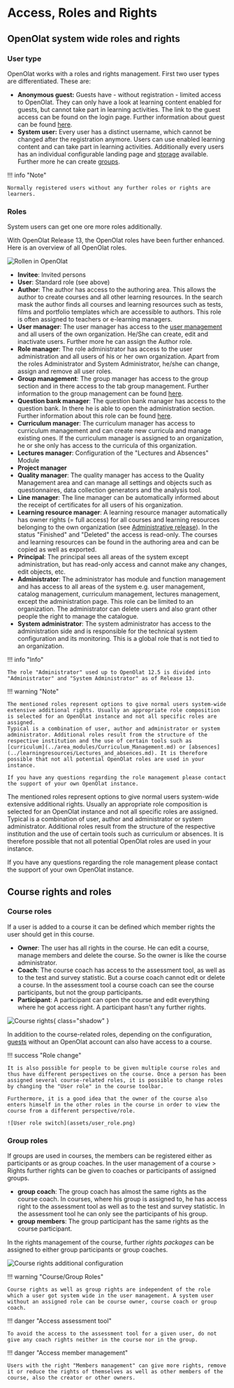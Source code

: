 # Access, Roles and Rights

## OpenOlat system wide roles and rights

### User type

OpenOlat works with a roles and rights management. First two user types are differentiated. These are:

* **Anonymous guest:** Guests have - without registration - limited access to OpenOlat. They can only have a look at learning content enabled for guests, but cannot take part in learning activities. The link to the guest access can be found on the login page. Further information about guest can be found [here](guest_access.md).
* **System user:**  Every user has a distinct username, which cannot be changed after the registration anymore. Users can use enabled learning content and can take part in learning activities. Additionally every users has an individual configurable landing page and [storage](../personal_menu/Personal_folders.md) available. Further more he can create [groups](../groups/index.md).

!!! info "Note"

    Normally registered users without any further roles or rights are learners.

### Roles

System users can get one ore more roles additionally.

With OpenOlat Release 13, the OpenOlat roles have been further enhanced. Here is an overview of all OpenOlat roles.

![Rollen in OpenOlat](assets/roles_18_en.png)

* **Invitee**: Invited persons
* **User**: Standard role (see above)
* **Author**: The author has access to the authoring area. This allows the author to create courses and all other learning resources. In the search mask the author finds all courses and learning resources such as tests, films and portfolio templates which are accessible to authors. This role is often assigned to teachers or e-learning managers.
* **User manager**: The user manager has access to the [user management](../../manual_admin/usermanagement/index.md) and all users of the own organization. He/She can create, edit and inactivate users. Further more he can assign the Author role.
* **Role manager**: The role administrator has access to the user administration and all users of his or her own organization. Apart from the roles Administrator and System Administrator, he/she can change, assign and remove all user roles.
* **Group management**: The group manager has access to the group section and in there access to the tab group management. Further information to the group management can be found [here](../groups/Group_Administration.md).
* **Question bank manager**: The question bank manager has access to the question bank. In there he is able to open the administration section. Further information about this role can be found [here](../area_modules/Question_Bank.md).
* **Curriculum manager**: The curriculum manager has access to curriculum management and can create new curricula and manage existing ones. If the curriculum manager is assigned to an organization, he or she only has access to the curricula of this organization.
* **Lectures manager**: Configuration of the "Lectures and Absences" Module
* **Project manager**
* **Quality manager**: The quality manager has access to the Quality Management area and can manage all settings and objects such as questionnaires, data collection generators and the analysis tool.
* **Line manager**: The line manager can be automatically informed about the receipt of certificates for all users of his organization.
* **Learning resource manager**: A learning resource manager automatically has owner rights (= full access) for all courses and learning resources belonging to the own organization (see [Administrative release](../learningresources/Access_configuration.md#administrative-release)). In the status "Finished" and "Deleted" the access is read-only. The courses and learning resources can be found in the authoring area and can be copied as well as exported.
* **Principal**: The principal sees all areas of the system except administration, but has read-only access and cannot make any changes, edit objects, etc.
* **Administrator**: The administrator has module and function management and has access to all areas of the system e.g. user management, catalog management, curriculum management, lectures management, except the administration page. This role can be limited to an organization. The administrator can delete users and also grant other people the right to manage the catalogue.
* **System administrator**: The system administrator has access to the administration side and is responsible for the technical system configuration and its monitoring. This is a global role that is not tied to an organization.

!!! info "Info"

    The role "Administrator" used up to OpenOlat 12.5 is divided into "Administrator" and "System Administrator" as of Release 13.

!!! warning "Note"

    The mentioned roles represent options to give normal users system-wide extensive additional rights. Usually an appropriate role composition is selected for an OpenOlat instance and not all specific roles are assigned.
    Typical is a combination of user, author and administrator or system administrator. Additional roles result from the structure of the respective institution and the use of certain tools such as [curriculum](../area_modules/Curriculum_Management.md) or [absences](../learningresources/Lectures_and_absences.md). It is therefore possible that not all potential OpenOlat roles are used in your instance.
    
    If you have any questions regarding the role management please contact the support of your own OpenOlat instance.

The mentioned roles represent options to give normal users system-wide
extensive additional rights. Usually an appropriate role composition is
selected for an OpenOlat instance and not all specific roles are assigned.
Typical is a combination of user, author and administrator or system
administrator. Additional roles result from the structure of the respective
institution and the use of certain tools such as curriculum or absences. It is
therefore possible that not all potential OpenOlat roles are used in your
instance.

If you have any questions regarding the role management please contact the
support of your own OpenOlat instance.

## Course rights and roles  

### Course roles

If a user is added to a course it can be defined which member rights the user
should get in this course.  

* **Owner**: The user has all rights in the course. He can edit a course, manage members and delete the course. So the owner is like the course administrator.
* **Coach**: The course coach has access to the assessment tool, as well as to the test and survey statistic. But a course coach cannot edit or delete a course. In the assessment tool a course coach can see the course participants, but not the group participants.
* **Participant**: A participant can open the course and edit everything where he got access right. A participant hasn't any further rights.

![Course rights](assets/course_rights.png){ class="shadow" }

In addition to the course-related roles, depending on the configuration,
[guests](guest_access.md) without an OpenOlat account can also have access
to a course.

!!! success "Role change"
  
    It is also possible for people to be given multiple course roles and thus have different perspectives on the course. Once a person has been assigned several course-related roles, it is possible to change roles by changing the "User role" in the course toolbar.
    
    Furthermore, it is a good idea that the owner of the course also enters himself in the other roles in the course in order to view the course from a different perspective/role.
    
    ![User role switch](assets/user_role.png)

### Group roles

If groups are used in courses, the members can be registered either as participants or as group coaches. In the user management of a course > Rights further rights can be given to coaches or participants of assigned groups.  

* **group coach**:
The group coach has almost the same rights as the course coach. In courses,
where his group is assigned to, he has access right to the assessment tool as
well as to the test and survey statistic. In the assessment tool he can only
see the participants of his group.
* **group members**: The group participant has the same rights as the course participant.

In the rights management of the course, further *rights packages* can be assigned to either group participants or group coaches.

![Course rights additional configuration](assets/memebers_managent.png)

!!! warning "Course/Group Roles"

    Course rights as well as group rights are independent of the role which a user got system wide in the user management. A system user without an assigned role can be course owner, course coach or group coach. 

!!! danger "Access assessment tool"

    To avoid the access to the assessment tool for a given user, do not give any coach rights neither in the course nor in the group.

!!! danger "Access member management"

    Users with the right "Members management" can give more rights, remove it or reduce the rights of themselves as well as other members of the course, also the creator or other owners.
